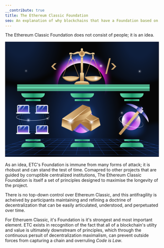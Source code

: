 ```yaml
---
__contribute: true
title: The Ethereum Classic Foundation
seo: An explanation of why blockchains that have a Foundation based on ideas and principles are far more powerful than those that are made of people.
---
```


The Ethereum Classic Foundation does not consist of people; it is an idea.

![Decentralization, Sound Money and Proof of Work uphold Code is Law](../../../src/images/foundation.png)

As an idea, ETC's Foundation is immune from many forms of attack; it is rhobust and can stand the test of time. Comapred to other projects that are guided by corruptible centralized institutions, The Ethereum Classic Foundation is itself a set of principles designed to maximise the longevity of the project.

There is no top-down control over Ethereum Classic, and this antifragility is acheived by participants maintaining and refining a doctrine of decentralization that can be easily articulated, understood, and perpetuated over time.

For Etheruem Classic, it's Foundation is it's strongest and most important element. ETC exists in recognition of the fact that all of a blockchain's utilty and value is ultimately downstream of principles, which through the continuous persuit of decentralization maximalism, can prevent outside forces from capturing a chain and overruling _Code is Law_.
